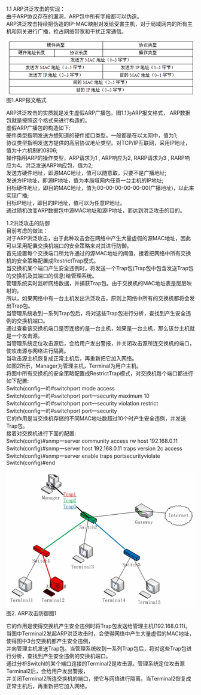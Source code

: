 1.1 ARP洪泛攻击的实现：  
由于ARP协议存在的漏洞，ARP包中所有字段都可以伪造。  
ARP洪泛攻击持续把伪造的IP-MAC映射对发给受害主机，对于局域网内的所有主机和网关进行广播，抢占网络带宽和干扰正常通信。

![image](https://github.com/weiyi1024/github-tutorial/raw/master/ARP报文格式.jpg)  
图1.ARP报文格式	

ARP洪泛攻击的实质就是发生虚假ARP广播包。图1.1为ARP报文格式， ARP数据包就是按照这个格式来进行构造的。  
虚假ARP广播包的构造如下:  
硬件类型指明发送方想知道的硬件接口类型。一般都是在以太网中，值为1;  
协议类型指明发送方提供的高层协议地址类型。对TCP/IP互联网，采用IP地址，值为十六机制的0806;  
操作指明ARP的操作类型，ARP请求为1 ,  ARP响应为2,  RARP请求为3 ,  RARP响应为4。洪泛发送ARP响应包，值为2;  
发送方硬件地址，即源MAC地址，值可以随意取，只要不是广播地址;  
发送方IP地址，即源IP地址，值为本局域网内任意一台主机的IP地址;  
目标硬件地址，即目的MAC地址，值为00-00-00-00-00-00(广播地址)，以此来实现广播;  
目标IP地址，即目的IP地址，值可以为任意IP地址。  
通过随机改变ARP数据包中源MAC地址和源IP地址，而达到洪泛攻击的目的。  
	
1.2洪泛攻击的防御  
目前考虑的做法：  
对于ARP洪泛攻击，由于此种攻击会在网络中产生大量虚假的源MAC地址，因此可以采用配置交换机端口的安全策略来对其进行防御。  
首先设置每个交换端口所允许通过的源MAC地址的阈值，接着把网络中所有交换机的安全策略配置成RestrictTrap模式。  
当交换机某个端口产生安全违例时，将发送一个Trap包(Trap包中包含发送Trap包的交换机及其端口的信息)给管理系统。  
管理系统实时监听网络数据，并捕获Trap包。由于交换机的MAC地址表是层层映射的。  
所以，如果网络中有一台主机发出洪泛攻击，原则上网络中所有的交换机都将会发出Trap包。  
当管理系统收到一系列Trap包后，将对这些Trap包进行分析，查找到产生安全违例的交换机端口。  
通过查看该交换机端口是否连接的是一台主机，如果是一台主机，那么该台主机就是一个攻击源。  
当管理系统定位攻击源后，会给用户发出警报，并关闭攻击源所连交换机的端口，使攻击源与网络进行隔离。  
当攻击源主机恢复成正常主机后，再重新把它加入网络。  
如图2所示，Manager为管理主机，Terminal为用户主机。  
将图中所有交换机的安全策略配置成RestrictTrap模式，对交换机每个端口都进行如下配置:  
Switch(config一if)#switchport mode access  
Switch(config一if)#switchport port一security maximum 10  
Switch(config一if)#switchport port一security violation restrict  
Switch(config一if)#switchport port一security  
它的作用是当交换机存储的不同MAC地址数超过10个时产生安全违例，并发送Trap包。  
接着对交换机进行下面的配置:  
Switch(config)#snmp一server community access rw host 192.168.0.11  
Switch(config)#snmp一server host 192.168.0.11 traps version 2c access  
Switch(config)#snmp一server enable traps portsecurityviolate  
Switch(config)#end  

![image](https://github.com/weiyi1024/github-tutorial/raw/master/ARP攻击防御图1.jpg)  
图2. ARP攻击防御图1  

它的作用是使得交换机产生安全违例时将Trap包发送给管理主机(192.168.0.11)。  
当图中Terminal2发起ARP洪泛攻击时，会使得网络中产生大量虚假的MAC地址，使得图中3台交换机都产生安全违例，  
并向管理主机发送Trap包。当管理系统收到一系列Trap包后，将对这些Trap包进行分析，查找到产生安全违例的交换机端口。  
通过分析Switchl的某个端口连接的Terminal2是攻击源。管理系统定位攻击源Terminal2后，会给用户发出警报，  
并关闭Terminal2所连交换机的端口，使它与网络进行隔离。当Terminal2恢复成正常主机后，再重新把它加入网络。  

